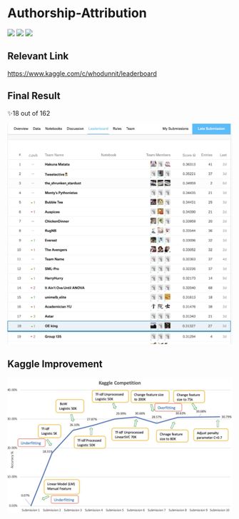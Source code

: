 # Authorship-Attribution
![](https://img.shields.io/badge/Feature_Extraction-Tfidf-green.svg)
![](https://img.shields.io/badge/Model-LinearSVC-blue.svg)
![](https://img.shields.io/badge/Language-python-orange.svg)

## Relevant Link ##
https://www.kaggle.com/c/whodunnit/leaderboard

## Final Result ##
✨18 out of 162 


![image](https://github.com/alanwangwyz/Authorship-Attribution/blob/master/image/Leaderboard.jpeg)

## Kaggle Improvement ##
![image](https://github.com/alanwangwyz/Authorship-Attribution/blob/master/image/Competition.jpeg)
